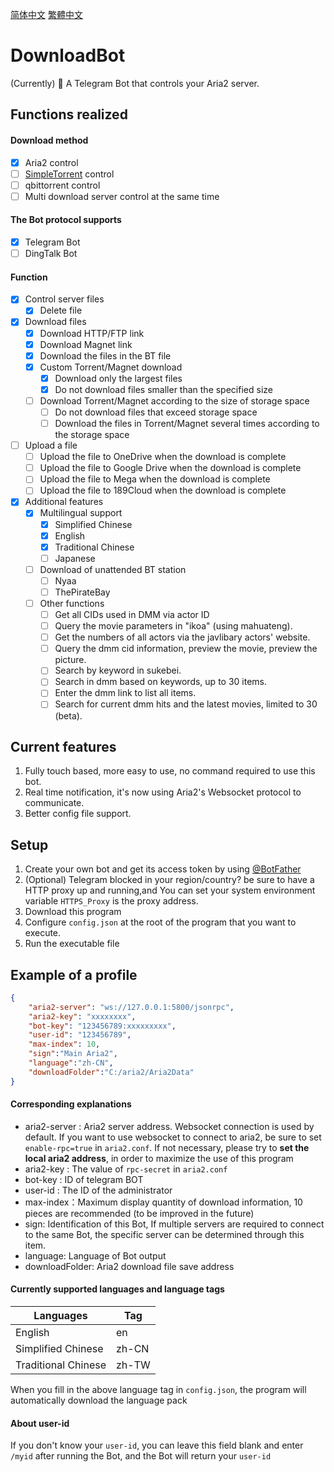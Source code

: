 [简体中文](README_zh-CN.md) [繁體中文](README_zh-TW.md)

# DownloadBot

(Currently) 🤖  A Telegram Bot that controls your Aria2 server. 

## Functions realized

#### Download method
- [x] Aria2 control
- [ ] [SimpleTorrent](https://github.com/boypt/simple-torrent) control
- [ ] qbittorrent control
- [ ] Multi download server control at the same time

#### The Bot protocol supports
- [x] Telegram Bot
- [ ] DingTalk Bot

#### Function
- [x] Control server files
  - [x] Delete file
- [x] Download files
  - [x] Download HTTP/FTP link
  - [x] Download Magnet link
  - [x] Download the files in the BT file
  - [x] Custom Torrent/Magnet download
    - [x] Download only the largest files
    - [x] Do not download files smaller than the specified size
  - [ ] Download Torrent/Magnet according to the size of storage space
    - [ ] Do not download files that exceed storage space
    - [ ] Download the files in Torrent/Magnet several times according to the storage space
- [ ] Upload a file
  - [ ] Upload the file to OneDrive when the download is complete
  - [ ] Upload the file to Google Drive when the download is complete
  - [ ] Upload the file to Mega when the download is complete
  - [ ] Upload the file to 189Cloud when the download is complete
- [x] Additional features
  - [x] Multilingual support
    - [x] Simplified Chinese
    - [x] English
    - [x] Traditional Chinese
    - [ ] Japanese
  - [ ] Download of unattended BT station
    - [ ] Nyaa
    - [ ] ThePirateBay
  - [ ] Other functions
    - [ ] Get all CIDs used in DMM via actor ID
    - [ ] Query the movie parameters in "ikoa" (using mahuateng).
    - [ ] Get the numbers of all actors via the javlibary actors' website. 
    - [ ] Query the dmm cid information, preview the movie, preview the picture. 
    - [ ] Search by keyword in sukebei. 
    - [ ] Search in dmm based on keywords, up to 30 items. 
    - [ ] Enter the dmm link to list all items. 
    - [ ] Search for current dmm hits and the latest movies, limited to 30 (beta).

## Current features
1. Fully touch based, more easy to use, no command required to use this bot.
2. Real time notification, it's now using Aria2's Websocket protocol to communicate.
3. Better config file support.

## Setup

1. Create your own bot and get its access token by using [@BotFather](https://telegram.me/botfather)
2. (Optional) Telegram blocked in your region/country? be sure to have a HTTP proxy up and running,and You can set your system environment variable `HTTPS_Proxy` is the proxy address.
3. Download this program
4. Configure `config.json` at the root of the program that you want to execute.
5. Run the executable file

## Example of a profile

```json
{
    "aria2-server": "ws://127.0.0.1:5800/jsonrpc",
    "aria2-key": "xxxxxxxx",
    "bot-key": "123456789:xxxxxxxxx",
    "user-id": "123456789",
    "max-index": 10,
    "sign":"Main Aria2",
    "language":"zh-CN",
    "downloadFolder":"C:/aria2/Aria2Data"
}
```
#### Corresponding explanations
* aria2-server : Aria2 server address. Websocket connection is used by default. If you want to use websocket to connect to aria2, be sure to set `enable-rpc=true` in `aria2.conf`. If not necessary, please try to **set the local aria2 address**, in order to maximize the use of this program
* aria2-key : The value of `rpc-secret` in `aria2.conf`
* bot-key : ID of telegram BOT
* user-id : The ID of the administrator
* max-index：Maximum display quantity of download information, 10 pieces are recommended (to be improved in the future)
* sign: Identification of this Bot, If multiple servers are required to connect to the same Bot, the specific server can be determined through this item.
* language: Language of Bot output
* downloadFolder: Aria2 download file save address

#### Currently supported languages and language tags
| Languages           | Tag   |
|---------------------|-------|
| English             | en    |
| Simplified Chinese  | zh-CN |
| Traditional Chinese | zh-TW |

When you fill in the above language tag in `config.json`, the program will automatically download the language pack

#### About user-id
If you don't know your `user-id`, you can leave this field blank and enter `/myid` after running the Bot, and the Bot will return your `user-id`


